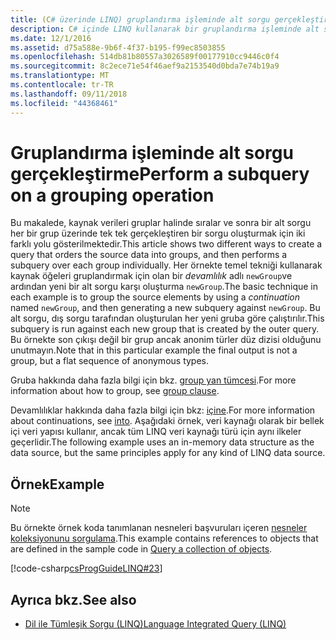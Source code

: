 ```yaml
---
title: (C# üzerinde LINQ) gruplandırma işleminde alt sorgu gerçekleştirme
description: C# içinde LINQ kullanarak bir gruplandırma işleminde alt sorgu gerçekleştirme yapma.
ms.date: 12/1/2016
ms.assetid: d75a588e-9b6f-4f37-b195-f99ec8503855
ms.openlocfilehash: 514db81b80557a3026589f00177910cc9446c0f4
ms.sourcegitcommit: 8c2ece71e54f46aef9a2153540d0bda7e74b19a9
ms.translationtype: MT
ms.contentlocale: tr-TR
ms.lasthandoff: 09/11/2018
ms.locfileid: "44368461"
---
```

# <a name="perform-a-subquery-on-a-grouping-operation"></a><span data-ttu-id="2886e-103">Gruplandırma işleminde alt sorgu gerçekleştirme</span><span class="sxs-lookup"><span data-stu-id="2886e-103">Perform a subquery on a grouping operation</span></span>

<span data-ttu-id="2886e-104">Bu makalede, kaynak verileri gruplar halinde sıralar ve sonra bir alt sorgu her bir grup üzerinde tek tek gerçekleştiren bir sorgu oluşturmak için iki farklı yolu gösterilmektedir.</span><span class="sxs-lookup"><span data-stu-id="2886e-104">This article shows two different ways to create a query that orders the source data into groups, and then performs a subquery over each group individually.</span></span> <span data-ttu-id="2886e-105">Her örnekte temel tekniği kullanarak kaynak öğeleri gruplandırmak için olan bir *devamlılık* adlı `newGroup`ve ardından yeni bir alt sorgu karşı oluşturma `newGroup`.</span><span class="sxs-lookup"><span data-stu-id="2886e-105">The basic technique in each example is to group the source elements by using a *continuation* named `newGroup`, and then generating a new subquery against `newGroup`.</span></span> <span data-ttu-id="2886e-106">Bu alt sorgu, dış sorgu tarafından oluşturulan her yeni gruba göre çalıştırılır.</span><span class="sxs-lookup"><span data-stu-id="2886e-106">This subquery is run against each new group that is created by the outer query.</span></span> <span data-ttu-id="2886e-107">Bu örnekte son çıkışı değil bir grup ancak anonim türler düz dizisi olduğunu unutmayın.</span><span class="sxs-lookup"><span data-stu-id="2886e-107">Note that in this particular example the final output is not a group, but a flat sequence of anonymous types.</span></span>  
  
<span data-ttu-id="2886e-108">Gruba hakkında daha fazla bilgi için bkz. [group yan tümcesi](../language-reference/keywords/group-clause.md).</span><span class="sxs-lookup"><span data-stu-id="2886e-108">For more information about how to group, see [group clause](../language-reference/keywords/group-clause.md).</span></span>  
  
<span data-ttu-id="2886e-109">Devamlılıklar hakkında daha fazla bilgi için bkz: [içine](../language-reference/keywords/into.md).</span><span class="sxs-lookup"><span data-stu-id="2886e-109">For more information about continuations, see [into](../language-reference/keywords/into.md).</span></span> <span data-ttu-id="2886e-110">Aşağıdaki örnek, veri kaynağı olarak bir bellek içi veri yapısı kullanır, ancak tüm LINQ veri kaynağı türü için aynı ilkeler geçerlidir.</span><span class="sxs-lookup"><span data-stu-id="2886e-110">The following example uses an in-memory data structure as the data source, but the same principles apply for any kind of LINQ data source.</span></span>  
  
## <a name="example"></a><span data-ttu-id="2886e-111">Örnek</span><span class="sxs-lookup"><span data-stu-id="2886e-111">Example</span></span>

> [!NOTE]
> <span data-ttu-id="2886e-112">Bu örnekte örnek koda tanımlanan nesneleri başvuruları içeren [nesneler koleksiyonunu sorgulama](query-a-collection-of-objects.md).</span><span class="sxs-lookup"><span data-stu-id="2886e-112">This example contains references to objects that are defined in the sample code in [Query a collection of objects](query-a-collection-of-objects.md).</span></span>

[!code-csharp[csProgGuideLINQ#23](~/samples/snippets/csharp/concepts/linq/how-to-perform-a-subquery-on-a-grouping-operation_1.cs)]  

## <a name="see-also"></a><span data-ttu-id="2886e-113">Ayrıca bkz.</span><span class="sxs-lookup"><span data-stu-id="2886e-113">See also</span></span>

- [<span data-ttu-id="2886e-114">Dil ile Tümleşik Sorgu (LINQ)</span><span class="sxs-lookup"><span data-stu-id="2886e-114">Language Integrated Query (LINQ)</span></span>](index.md)

